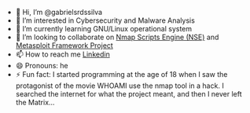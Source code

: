 - 👋 Hi, I’m @gabrielsrdssilva
- 👀 I’m interested in Cybersecurity and Malware Analysis 
- 🌱 I’m currently learning GNU/Linux operational system
- 💞️ I’m looking to collaborate on [Nmap Scripts Engine (NSE)](https://nmap.org/nsedoc/) and [Metasploit Framework Project](https://docs.metasploit.com)
- 📫 How to reach me [Linkedin](https://linkedin.com/in/gabriels2024)
- 😄 Pronouns: he
- ⚡ Fun fact: I started programming at the age of 18 when I saw the protagonist of the movie WHOAMI use the nmap tool in a hack. I searched the internet for what the project meant, and then I never left the Matrix... 

<!---
gabrielsrdssilva/gabrielsrdssilva is a ✨ special ✨ repository because its `README.md` (this file) appears on your GitHub profile.
You can click the Preview link to take a look at your changes.
--->
